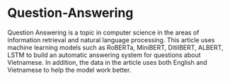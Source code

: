 # Question-Answering
Question Answering is a topic in computer science in the areas of information retrieval and natural language processing. 
This article uses machine learning models such as RoBERTa, MiniBERT, DitilBERT, ALBERT, LSTM to build an automatic answering system for questions about Vietnamese.
In addition, the data in the article uses both English and Vietnamese to help the model work better.
